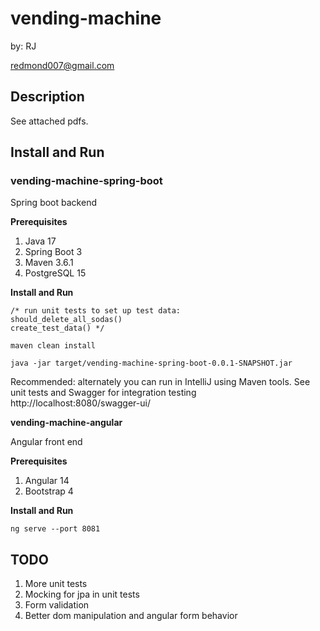 # vending-machine

by: RJ

redmond007@gmail.com

## Description ##

See attached pdfs.

## Install and Run ##

### vending-machine-spring-boot ###

Spring boot backend

**Prerequisites**

<ol>
  <li>Java 17</li>
  <li>Spring Boot 3</li>
  <li>Maven 3.6.1</li>
  <li>PostgreSQL 15</li>
</ol>

**Install and Run**

    
    /* run unit tests to set up test data:
    should_delete_all_sodas()
    create_test_data() */

    maven clean install

    java -jar target/vending-machine-spring-boot-0.0.1-SNAPSHOT.jar

Recommended: alternately you can run in IntelliJ using Maven tools.  See unit tests and Swagger for integration testing 
http://localhost:8080/swagger-ui/

**vending-machine-angular**

Angular front end

**Prerequisites**

<ol>
  <li>Angular 14</li>
  <li>Bootstrap 4</li>
</ol>

**Install and Run**

    ng serve --port 8081

## TODO ##

<ol>
  <li>More unit tests</li>
  <li>Mocking for jpa in unit tests</li>
  <li>Form validation</li>
  <li>Better dom manipulation and angular form behavior</li>
</ol>